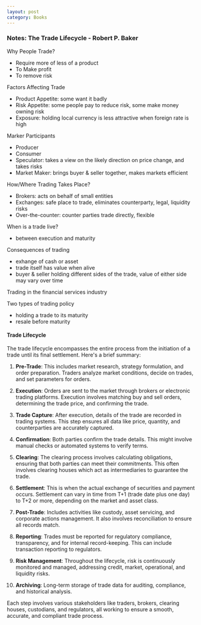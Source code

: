 ```yaml
---
layout: post
category: Books
---
```


### Notes: The Trade Lifecycle - Robert P. Baker

Why People Trade?
- Require more of less of a product
- To Make profit
- To remove risk

Factors Affecting Trade
- Product Appetite: some want it badly
- Risk Appetite: some people pay to reduce risk, some make money owning risk
- Exposure: holding local currency is less attractive when foreign rate is high

Marker Participants
- Producer
- Consumer
- Speculator: takes a view on the likely direction on price change, and takes risks
- Market Maker: brings buyer & seller together, makes markets efficient

How/Where Trading Takes Place?
- Brokers: acts on behalf of small entities
- Exchanges: safe place to trade, eliminates counterparty, legal, liquidity risks
- Over-the-counter: counter parties trade directly, flexible 

When is a trade live?
- between execution and maturity

Consequences of trading
- exhange of cash or asset
- trade itself has value when alive
- buyer & seller holding different sides of the trade, value of either side may vary over time

Trading in the financial services industry

Two types of trading policy
- holding a trade to its maturity
- resale before maturity

#### Trade Lifecycle

The trade lifecycle encompasses the entire process from the initiation of a trade until its final settlement. Here's a brief summary:

1. **Pre-Trade**: This includes market research, strategy formulation, and order preparation. Traders analyze market conditions, decide on trades, and set parameters for orders.

2. **Execution**: Orders are sent to the market through brokers or electronic trading platforms. Execution involves matching buy and sell orders, determining the trade price, and confirming the trade.

3. **Trade Capture**: After execution, details of the trade are recorded in trading systems. This step ensures all data like price, quantity, and counterparties are accurately captured.

4. **Confirmation**: Both parties confirm the trade details. This might involve manual checks or automated systems to verify terms.

5. **Clearing**: The clearing process involves calculating obligations, ensuring that both parties can meet their commitments. This often involves clearing houses which act as intermediaries to guarantee the trade.

6. **Settlement**: This is when the actual exchange of securities and payment occurs. Settlement can vary in time from T+1 (trade date plus one day) to T+2 or more, depending on the market and asset class.

7. **Post-Trade**: Includes activities like custody, asset servicing, and corporate actions management. It also involves reconciliation to ensure all records match.

8. **Reporting**: Trades must be reported for regulatory compliance, transparency, and for internal record-keeping. This can include transaction reporting to regulators.

9. **Risk Management**: Throughout the lifecycle, risk is continuously monitored and managed, addressing credit, market, operational, and liquidity risks.

10. **Archiving**: Long-term storage of trade data for auditing, compliance, and historical analysis.

Each step involves various stakeholders like traders, brokers, clearing houses, custodians, and regulators, all working to ensure a smooth, accurate, and compliant trade process.